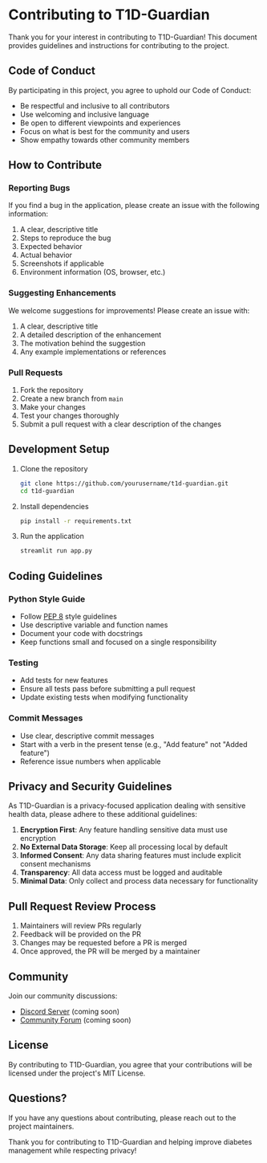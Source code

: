 # Contributing to T1D-Guardian

Thank you for your interest in contributing to T1D-Guardian! This document provides guidelines and instructions for contributing to the project.

## Code of Conduct

By participating in this project, you agree to uphold our Code of Conduct:

- Be respectful and inclusive to all contributors
- Use welcoming and inclusive language
- Be open to different viewpoints and experiences
- Focus on what is best for the community and users
- Show empathy towards other community members

## How to Contribute

### Reporting Bugs

If you find a bug in the application, please create an issue with the following information:

1. A clear, descriptive title
2. Steps to reproduce the bug
3. Expected behavior
4. Actual behavior
5. Screenshots if applicable
6. Environment information (OS, browser, etc.)

### Suggesting Enhancements

We welcome suggestions for improvements! Please create an issue with:

1. A clear, descriptive title
2. A detailed description of the enhancement
3. The motivation behind the suggestion
4. Any example implementations or references

### Pull Requests

1. Fork the repository
2. Create a new branch from `main`
3. Make your changes
4. Test your changes thoroughly
5. Submit a pull request with a clear description of the changes

## Development Setup

1. Clone the repository
   ```bash
   git clone https://github.com/yourusername/t1d-guardian.git
   cd t1d-guardian
   ```

2. Install dependencies
   ```bash
   pip install -r requirements.txt
   ```

3. Run the application
   ```bash
   streamlit run app.py
   ```

## Coding Guidelines

### Python Style Guide

- Follow [PEP 8](https://www.python.org/dev/peps/pep-0008/) style guidelines
- Use descriptive variable and function names
- Document your code with docstrings
- Keep functions small and focused on a single responsibility

### Testing

- Add tests for new features
- Ensure all tests pass before submitting a pull request
- Update existing tests when modifying functionality

### Commit Messages

- Use clear, descriptive commit messages
- Start with a verb in the present tense (e.g., "Add feature" not "Added feature")
- Reference issue numbers when applicable

## Privacy and Security Guidelines

As T1D-Guardian is a privacy-focused application dealing with sensitive health data, please adhere to these additional guidelines:

1. **Encryption First**: Any feature handling sensitive data must use encryption
2. **No External Data Storage**: Keep all processing local by default
3. **Informed Consent**: Any data sharing features must include explicit consent mechanisms
4. **Transparency**: All data access must be logged and auditable
5. **Minimal Data**: Only collect and process data necessary for functionality

## Pull Request Review Process

1. Maintainers will review PRs regularly
2. Feedback will be provided on the PR
3. Changes may be requested before a PR is merged
4. Once approved, the PR will be merged by a maintainer

## Community

Join our community discussions:
- [Discord Server](#) (coming soon)
- [Community Forum](#) (coming soon)

## License

By contributing to T1D-Guardian, you agree that your contributions will be licensed under the project's MIT License.

## Questions?

If you have any questions about contributing, please reach out to the project maintainers.

Thank you for contributing to T1D-Guardian and helping improve diabetes management while respecting privacy!